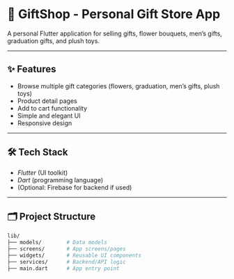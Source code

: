 # 🎁 GiftShop - Personal Gift Store App

A personal Flutter application for selling gifts, flower bouquets, men’s gifts, graduation gifts, and plush toys.

---

## ✨ Features

- Browse multiple gift categories (flowers, graduation, men’s gifts, plush toys)
- Product detail pages
- Add to cart functionality
- Simple and elegant UI
- Responsive design

---

## 🛠 Tech Stack

- *Flutter* (UI toolkit)
- *Dart* (programming language)
- (Optional: Firebase for backend if used)

---

## 🗂 Project Structure

```bash
lib/
├── models/        # Data models
├── screens/       # App screens/pages
├── widgets/       # Reusable UI components
├── services/      # Backend/API logic
├── main.dart      # App entry point
